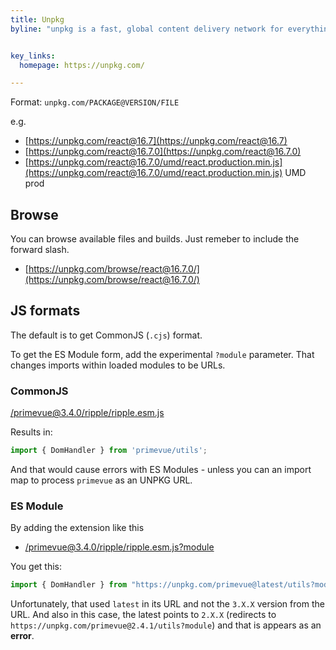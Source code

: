 ```yaml
---
title: Unpkg
byline: "unpkg is a fast, global content delivery network for everything on npm."


key_links:
  homepage: https://unpkg.com/

---
```


Format: `unpkg.com/PACKAGE@VERSION/FILE`

e.g. 

- [https://unpkg.com/react@16.7](https://unpkg.com/react@16.7) 
- [https://unpkg.com/react@16.7.0](https://unpkg.com/react@16.7.0)
- [https://unpkg.com/react@16.7.0/umd/react.production.min.js](https://unpkg.com/react@16.7.0/umd/react.production.min.js) UMD prod


## Browse

You can browse available files and builds. Just remeber to include the forward slash.

- [https://unpkg.com/browse/react@16.7.0/](https://unpkg.com/browse/react@16.7.0/)


## JS formats

The default is to get CommonJS (`.cjs`) format.

To get the ES Module form, add the experimental `?module` parameter. That changes imports within loaded modules to be URLs.

### CommonJS

[/primevue@3.4.0/ripple/ripple.esm.js](https://unpkg.com/primevue@3.4.0/ripple/ripple.esm.js)

Results in:

```javascript
import { DomHandler } from 'primevue/utils';
```

And that would cause errors with ES Modules - unless you can an import map to process `primevue` as an UNPKG URL.

### ES Module

By adding the extension like this

- [/primevue@3.4.0/ripple/ripple.esm.js?module](https://unpkg.com/primevue@3.4.0/ripple/ripple.esm.js?module)

You get this:

```javascript
import { DomHandler } from "https://unpkg.com/primevue@latest/utils?module";
```

Unfortunately, that used `latest` in its URL and not the `3.X.X` version from the URL. And also in this case, the latest points to `2.X.X` (redirects to `https://unpkg.com/primevue@2.4.1/utils?module`) and that is appears as an **error**.

